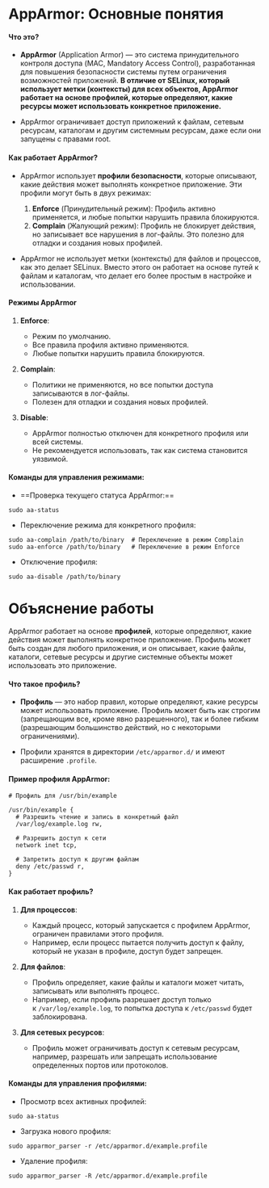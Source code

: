 
# **AppArmor: Основные понятия**
#### Что это?

- **AppArmor** (Application Armor) — это система принудительного контроля доступа (MAC, Mandatory Access Control), разработанная для повышения безопасности системы путем ограничения возможностей приложений. **В отличие от SELinux, который использует метки (контексты) для всех объектов, AppArmor работает на основе профилей, которые определяют, какие ресурсы может использовать конкретное приложение.**

- AppArmor ограничивает доступ приложений к файлам, сетевым ресурсам, каталогам и другим системным ресурсам, даже если они запущены с правами root.

#### Как работает AppArmor?

- AppArmor использует **профили безопасности**, которые описывают, какие действия может выполнять конкретное приложение. Эти профили могут быть в двух режимах:
    
    1. **Enforce** (Принудительный режим): Профиль активно применяется, и любые попытки нарушить правила блокируются.
    2. **Complain** (Жалующий режим): Профиль не блокирует действия, но записывает все нарушения в лог-файлы. Это полезно для отладки и создания новых профилей.

- AppArmor не использует метки (контексты) для файлов и процессов, как это делает SELinux. Вместо этого он работает на основе путей к файлам и каталогам, что делает его более простым в настройке и использовании.

#### Режимы AppArmor

1. **Enforce**:
    - Режим по умолчанию.
    - Все правила профиля активно применяются.
    - Любые попытки нарушить правила блокируются.

2. **Complain**:
    - Политики не применяются, но все попытки доступа записываются в лог-файлы.
    - Полезен для отладки и создания новых профилей.

3. **Disable**:
    - AppArmor полностью отключен для конкретного профиля или всей системы.
    - Не рекомендуется использовать, так как система становится уязвимой.

#### **Команды для управления режимами:**

- ==Проверка текущего статуса AppArmor:==
```
sudo aa-status
```

- Переключение режима для конкретного профиля:
```
sudo aa-complain /path/to/binary  # Переключение в режим Complain
sudo aa-enforce /path/to/binary   # Переключение в режим Enforce
```

- Отключение профиля:
```
sudo aa-disable /path/to/binary
```

# **Объяснение работы**

AppArmor работает на основе **профилей**, которые определяют, какие действия может выполнять конкретное приложение. Профиль может быть создан для любого приложения, и он описывает, какие файлы, каталоги, сетевые ресурсы и другие системные объекты может использовать это приложение.

#### **Что такое профиль?**

- **Профиль** — это набор правил, которые определяют, какие ресурсы может использовать приложение. Профиль может быть как строгим (запрещающим все, кроме явно разрешенного), так и более гибким (разрешающим большинство действий, но с некоторыми ограничениями).

- Профили хранятся в директории `/etc/apparmor.d/` и имеют расширение `.profile`.

#### Пример профиля AppArmor:
```
# Профиль для /usr/bin/example

/usr/bin/example {
  # Разрешить чтение и запись в конкретный файл
  /var/log/example.log rw,

  # Разрешить доступ к сети
  network inet tcp,

  # Запретить доступ к другим файлам
  deny /etc/passwd r,
}
```

#### **Как работает профиль?**

1. **Для процессов**:
    - Каждый процесс, который запускается с профилем AppArmor, ограничен правилами этого профиля.
    - Например, если процесс пытается получить доступ к файлу, который не указан в профиле, доступ будет запрещен.

2. **Для файлов**:
    - Профиль определяет, какие файлы и каталоги может читать, записывать или выполнять процесс.
    - Например, если профиль разрешает доступ только к `/var/log/example.log`, то попытка доступа к `/etc/passwd` будет заблокирована.

3. **Для сетевых ресурсов**:
    - Профиль может ограничивать доступ к сетевым ресурсам, например, разрешать или запрещать использование определенных портов или протоколов.

#### **Команды для управления профилями:**

- Просмотр всех активных профилей:
```
sudo aa-status
```

- Загрузка нового профиля:
```
sudo apparmor_parser -r /etc/apparmor.d/example.profile
```

- Удаление профиля:
```
sudo apparmor_parser -R /etc/apparmor.d/example.profile
```